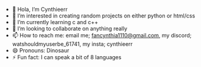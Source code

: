 - 👋 Hola, I’m Cynthieerr
- 👀 I’m interested in creating random projects on either python or html/css
- 🌱 I’m currently learning c and c++
- 💞️ I’m looking to collaborate on anything really
- 📫 How to reach me: email me; fancynthia1110@gmail.com, my discord; watshouldmyuserbe_61741, my insta; cynthieerr
- 😄 Pronouns: Dinosaur
- ⚡ Fun fact: I can speak a bit of 8 languages

<!---
cynthieerr is a ✨ special ✨ repository because her `README.md` (this file) appears on your GitHub profile.
You can click the Preview link to take a look at your changes.
--->
